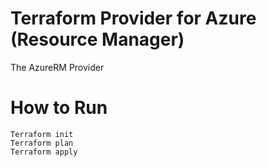 # Terraform Provider for Azure (Resource Manager)

The AzureRM Provider 

# How to Run

```
Terraform init
Terraform plan
Terraform apply

```
